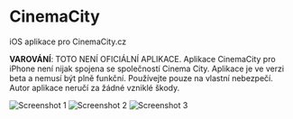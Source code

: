 # CinemaCity
iOS aplikace pro CinemaCity.cz

**VAROVÁNÍ**: TOTO NENÍ OFICIÁLNÍ APLIKACE. Aplikace CinemaCity pro iPhone není nijak spojena se společností Cinema City. Aplikace je ve verzi beta a nemusí být plně funkční. Používejte pouze na vlastní nebezpečí. Autor aplikace neručí za žádné vzniklé škody.

![Screenshot 1](https://lh3.googleusercontent.com/cMHIfV24IsNNNA0BeGI7HSIYtXoENt3vvMF6m24CKPzi=w225-h400-no)
![Screenshot 2](https://lh3.googleusercontent.com/ncfD0XoL7jDEyCJM3pmWZT6MDN86hZvZlEVjUMmgeJKD=w225-h400-no)
![Screenshot 3](https://lh3.googleusercontent.com/4ifsQa1g58mLkCfFYwh-5XU_SO91GIRSJ74-tNPJ3w_L=w225-h400-no)
